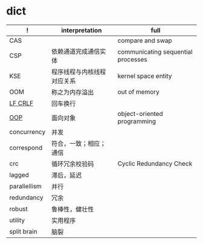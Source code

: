 
# dict
| !                             | interpretation             | full                               |
| ---                           | ---                        | ---                                |
| CAS                           |                            | compare and swap
| CSP                           | 依赖通道完成通信实体       | communicating sequential processes
| KSE                           | 程序线程与内核线程对应关系 | kernel space entity
| OOM                           | 称之为内存溢出           | out of memory
| [LF CRLF](related/lf_crlf.md) | 回车换行
| [OOP](oop.md)            | 面向对象                   | object-oriented programming
| concurrency                   | 并发
| correspond                    | 符合，一致；相应；通信
| crc                           | 循环冗余校验码             | Cyclic Redundancy Check
| lagged                        | 滞后，延迟
| parallellism                  | 并行
| redundancy                    | 冗余
| robust                        | 鲁棒性，健壮性
| utility                       | 实用程序
| split brain                   | 脑裂